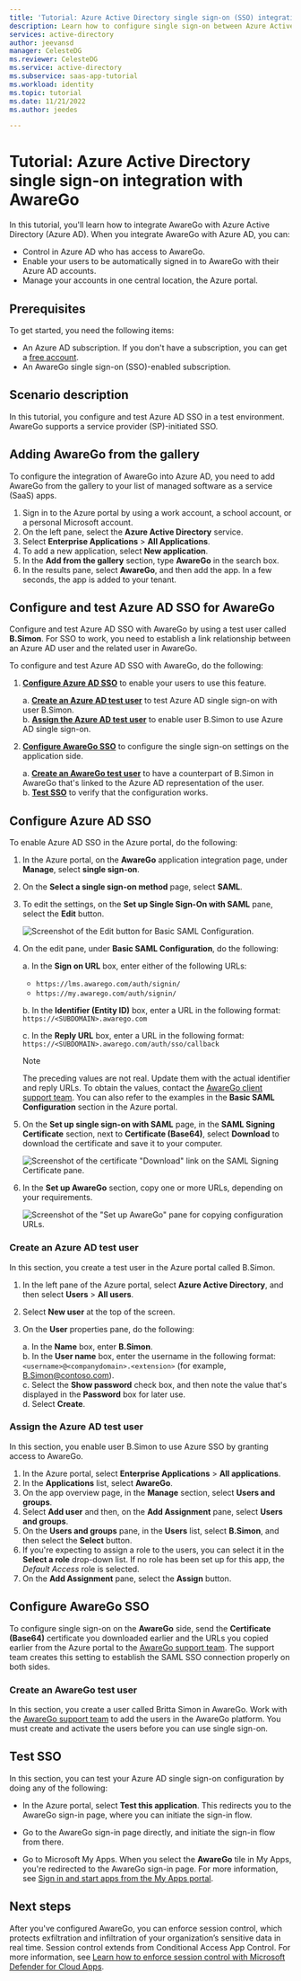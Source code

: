 ```yaml
---
title: 'Tutorial: Azure Active Directory single sign-on (SSO) integration with AwareGo'
description: Learn how to configure single sign-on between Azure Active Directory and AwareGo.
services: active-directory
author: jeevansd
manager: CelesteDG
ms.reviewer: CelesteDG
ms.service: active-directory
ms.subservice: saas-app-tutorial
ms.workload: identity
ms.topic: tutorial
ms.date: 11/21/2022
ms.author: jeedes

---
```


# Tutorial: Azure Active Directory single sign-on integration with AwareGo

In this tutorial, you'll learn how to integrate AwareGo with Azure Active Directory (Azure AD). When you integrate AwareGo with Azure AD, you can:

* Control in Azure AD who has access to AwareGo.
* Enable your users to be automatically signed in to AwareGo with their Azure AD accounts.
* Manage your accounts in one central location, the Azure portal.

## Prerequisites

To get started, you need the following items:

* An Azure AD subscription. If you don't have a subscription, you can get a [free account](https://azure.microsoft.com/free/).
* An AwareGo single sign-on (SSO)-enabled subscription.

## Scenario description

In this tutorial, you configure and test Azure AD SSO in a test environment. AwareGo supports a service provider (SP)-initiated SSO.


## Adding AwareGo from the gallery

To configure the integration of AwareGo into Azure AD, you need to add AwareGo from the gallery to your list of managed software as a service (SaaS) apps.

1. Sign in to the Azure portal by using a work account, a school account, or a personal Microsoft account.
1. On the left pane, select the **Azure Active Directory** service.
1. Select **Enterprise Applications** > **All Applications**.
1. To add a new application, select **New application**.
1. In the **Add from the gallery** section, type **AwareGo** in the search box.
1. In the results pane, select **AwareGo**, and then add the app. In a few seconds, the app is added to your tenant.


## Configure and test Azure AD SSO for AwareGo

Configure and test Azure AD SSO with AwareGo by using a test user called **B.Simon**. For SSO to work, you need to establish a link relationship between an Azure AD user and the related user in AwareGo.

To configure and test Azure AD SSO with AwareGo, do the following:

1. **[Configure Azure AD SSO](#configure-azure-ad-sso)** to enable your users to use this feature.  

    a. **[Create an Azure AD test user](#create-an-azure-ad-test-user)** to test Azure AD single sign-on with user B.Simon.  
    b. **[Assign the Azure AD test user](#assign-the-azure-ad-test-user)** to enable user B.Simon to use Azure AD single sign-on.  

1. **[Configure AwareGo SSO](#configure-awarego-sso)** to configure the single sign-on settings on the application side.

    a. **[Create an AwareGo test user](#create-an-awarego-test-user)** to have a counterpart of B.Simon in AwareGo that's linked to the Azure AD representation of the user.  
    b. **[Test SSO](#test-sso)** to verify that the configuration works.

## Configure Azure AD SSO

To enable Azure AD SSO in the Azure portal, do the following:

1. In the Azure portal, on the **AwareGo** application integration page, under **Manage**, select **single sign-on**.
1. On the **Select a single sign-on method** page, select **SAML**.
1. To edit the settings, on the **Set up Single Sign-On with SAML** pane, select the **Edit** button.

   ![Screenshot of the Edit button for Basic SAML Configuration.](common/edit-urls.png)

1. On the edit pane, under **Basic SAML Configuration**, do the following:

    a. In the **Sign on URL** box, enter either of the following URLs:

    * `https://lms.awarego.com/auth/signin/` 
    * `https://my.awarego.com/auth/signin/`

    b. In the **Identifier (Entity ID)** box, enter a URL in the following format: `https://<SUBDOMAIN>.awarego.com`

    c. In the **Reply URL** box, enter a URL in the following format: `https://<SUBDOMAIN>.awarego.com/auth/sso/callback`

	> [!NOTE]
	> The preceding values are not real. Update them with the actual identifier and reply URLs. To obtain the values, contact the [AwareGo client support team](mailto:support@awarego.com). You can also refer to the examples in the **Basic SAML Configuration** section in the Azure portal.

1. On the **Set up single sign-on with SAML** page, in the **SAML Signing Certificate** section, next to **Certificate (Base64)**, select **Download** to download the certificate and save it to your computer.

	![Screenshot of the certificate "Download" link on the SAML Signing Certificate pane.](common/certificatebase64.png)

1. In the **Set up AwareGo** section, copy one or more URLs, depending on your requirements.

	![Screenshot of the "Set up AwareGo" pane for copying configuration URLs.](common/copy-configuration-urls.png)

### Create an Azure AD test user

In this section, you create a test user in the Azure portal called B.Simon.

1. In the left pane of the Azure portal, select **Azure Active Directory**, and then select **Users** > **All users**.
1. Select **New user** at the top of the screen.
1. On the **User** properties pane, do the following:

   a. In the **Name** box, enter **B.Simon**.  
   b. In the **User name** box, enter the username in the following format: `<username>@<companydomain>.<extension>` (for example, B.Simon@contoso.com).  
   c. Select the **Show password** check box, and then note the value that's displayed in the **Password** box for later use.  
   d. Select **Create**.

### Assign the Azure AD test user

In this section, you enable user B.Simon to use Azure SSO by granting access to AwareGo.

1. In the Azure portal, select **Enterprise Applications** > **All applications**.
1. In the **Applications** list, select **AwareGo**.
1. On the app overview page, in the **Manage** section, select **Users and groups**.
1. Select **Add user** and then, on the **Add Assignment** pane, select **Users and groups**.
1. On the **Users and groups** pane, in the **Users** list, select **B.Simon**, and then select the **Select** button.
1. If you're expecting to assign a role to the users, you can select it in the **Select a role** drop-down list. If no role has been set up for this app, the *Default Access* role is selected.
1. On the **Add Assignment** pane, select the **Assign** button.

## Configure AwareGo SSO

To configure single sign-on on the **AwareGo** side, send the **Certificate (Base64)** certificate you downloaded earlier and the URLs you copied earlier from the Azure portal to the [AwareGo support team](mailto:support@awarego.com). The support team creates this setting to establish the SAML SSO connection properly on both sides.

### Create an AwareGo test user

In this section, you create a user called Britta Simon in AwareGo. Work with the [AwareGo support team](mailto:support@awarego.com) to add the users in the AwareGo platform. You must create and activate the users before you can use single sign-on.

## Test SSO 

In this section, you can test your Azure AD single sign-on configuration by doing any of the following: 

* In the Azure portal, select **Test this application**. This redirects you to the AwareGo sign-in page, where you can initiate the sign-in flow. 

* Go to the AwareGo sign-in page directly, and initiate the sign-in flow from there.

* Go to Microsoft My Apps. When you select the **AwareGo** tile in My Apps, you're redirected to the AwareGo sign-in page. For more information, see [Sign in and start apps from the My Apps portal](https://support.microsoft.com/account-billing/sign-in-and-start-apps-from-the-my-apps-portal-2f3b1bae-0e5a-4a86-a33e-876fbd2a4510).


## Next steps

After you've configured AwareGo, you can enforce session control, which protects exfiltration and infiltration of your organization’s sensitive data in real time. Session control extends from Conditional Access App Control. For more information, see [Learn how to enforce session control with Microsoft Defender for Cloud Apps](/cloud-app-security/proxy-deployment-any-app).
